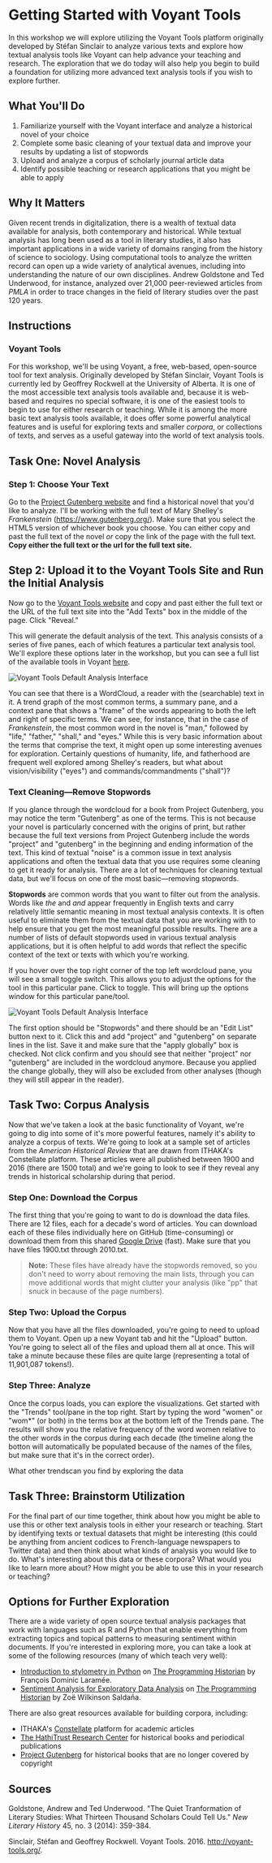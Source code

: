 # Getting Started with Voyant Tools
In this workshop we will explore utilizing the Voyant Tools platform originally developed by Stéfan Sinclair to analyze various texts and explore how textual analysis tools like Voyant can help advance your teaching and research. The exploration that we do today will also help you begin to build a foundation for utilizing more advanced text analysis tools if you wish to explore further. 

## What You'll Do
1. Familiarize yourself with the Voyant interface and analyze a historical novel of your choice
2. Complete some basic cleaning of your textual data and improve your results by updating a list of stopwords
3. Upload and analyze a corpus of scholarly journal article data
4. Identify possible teaching or research applications that you might be able to apply 

## Why It Matters
Given recent trends in digitalization, there is a wealth of textual data available for analysis, both contemporary and historical. While textual analysis has long been used as a tool in literary studies, it also has important applications in a wide variety of domains ranging from the history of science to sociology. Using computational tools to analyze the written record can open up a wide variety of analytical avenues, including into understanding the nature of our own disciplines. Andrew Goldstone and Ted Underwood, for instance, analyzed over 21,000 peer-reviewed articles from *PMLA* in order to trace changes in the field of literary studies over the past 120 years. 

## Instructions
### Voyant Tools
For this workshop, we'll be using Voyant, a free, web-based, open-source tool for text analysis. Originally developed by Stéfan Sinclair, Voyant Tools is currently led by Geoffrey Rockwell at the University of Alberta. It is one of the most accessible text analysis tools available and, because it is web-based and requires no special software, it is one of the easiest tools to begin to use for either research or teaching. While it is among the more basic text analysis tools available, it does offer some powerful analytical features and is useful for exploring texts and smaller *corpora*, or collections of texts, and serves as a useful gateway into the world of text analysis tools.

## Task One: Novel Analysis

### Step 1: Choose Your Text
Go to the [Project Gutenberg website](https://www.gutenberg.org/) and find a historical novel that you'd like to analyze. I'll be working with the full text of Mary Shelley's *Frankenstein* (https://www.gutenberg.org/). Make sure that you select the HTML5 version of whichever book you choose. You can either copy and past the full text of the novel *or* copy the link of the page with the full text. **Copy either the full text or the url for the full text site.**

## Step 2: Upload it to the Voyant Tools Site and Run the Initial Analysis
Now  go to the [Voyant Tools website](https://voyant-tools.org/) and copy and past either the full text or the URL of the full text site into the "Add Texts" box in the middle of the page. Click "Reveal." 

This will generate the default analysis of the text. This analysis consists of a series of five panes, each of which features a particular text analysis tool. We'll explore these options later in the workshop, but you can see a full list of the available tools in Voyant [here](https://voyant-tools.org/docs/#!/guide/tools_). 

![Voyant Tools Default Analysis Interface](https://github.com/bkrien/TeachTextTech/blob/main/Images/VoyantInterface.png?raw=true)

You can see that there is a WordCloud, a reader with the (searchable) text in it. A trend graph of the most common terms, a summary pane, and a context pane that shows a "frame" of the words appearing to both the left and right of specific terms. We can see, for instance, that in the case of *Frankenstein*, the most common word in the novel is "man," followed by "life," "father," "shall," and "eyes." While this is very basic information about the terms that comprise the text, it might open up some interesting avenues for exploration. Certainly questions of humanity, life, and fatherhood are frequent well explored among Shelley's readers, but what about vision/visibility ("eyes") and commands/commandments ("shall")?

### Text Cleaning—Remove Stopwords
If you glance through the wordcloud for a book from Project Gutenberg, you may notice the term "Gutenberg" as one of the terms. This is not because your novel is particularly concerned with the origins of print, but rather because the full text versions from Project Gutenberg include the words "project" and "gutenberg" in the beginning and ending information of the text. This kind of textual "noise" is a common issue in text analysis applications and often the textual data that you use requires some cleaning to get it ready for analysis. There are a lot of techniques for cleaning textual data, but we'll focus on one of the most basic—removing stopwords.

 **Stopwords** are common words that you want to filter out from the analysis. Words like *the* and *and* appear frequently in English texts and carry relatively little semantic meaning in most textual analysis contexts. It is often useful to eliminate them from the textual data that you are working with to help ensure that you get the most meaningful possible results. There are a number of lists of default stopwords used in various textual analysis applications, but it is often helpful to add words that reflect the specific context of the text or texts with which you're working. 

 If you hover over the top right corner of the top left wordcloud pane, you will see a small toggle switch. This allows you to adjust the options for the tool in this particular pane. Click to toggle. This will bring up the options window for this particular pane/tool. 
 
 ![Voyant Tools Default Analysis Interface](https://github.com/bkrien/TeachTextTech/blob/main/Images/VoyantOptions.png?raw=true)

 The first option should be "Stopwords" and there should be an "Edit List" button next to it. Click this and add "project" and "gutenberg" on separate lines in the list. Save it and make sure that the "apply globally" box is checked. Not click confirm and you should see that neither "project" nor "gutenberg" are included in the wordcloud anymore. Because you applied the change globally, they will also be excluded from other analyses (though they will still appear in the reader). 

## Task Two: Corpus Analysis
Now that we've taken a look at the basic functionality of Voyant, we're going to dig into some of it's more powerful features, namely it's ability to analyze a corpus of texts. We're going to look at a sample set of articles from the *American Historical Review* that are drawn from ITHAKA's Constellate platform. These articles were all published between 1900 and 2016 (there are 1500 total) and we're going to look to see if they reveal any trends in historical scholarship during that period. 

### Step One: Download the Corpus
The first thing that you're going to want to do is download the data files. There are 12 files, each for a decade's word of articles. You can download each of these files individually here on GitHub (time-consuming) or download them from this shared [Google Drive](https://bit.ly/VoyantCorpus) (fast). Make sure that you have files 1900.txt through 2010.txt. 

> **Note:** These files have already have the stopwords removed, so you don't need to worry about removing the main lists, through you can move additional words that might clutter your analysis (like "pp" that snuck in because of the page numbers). 

### Step Two: Upload the Corpus
Now that you have all the files downloaded, you're going to need to upload them to Voyant. Open up a new Voyant tab and hit the "Upload" button. You're going to select all of the files and upload them all at once. This will take a minute because these files are quite large (representing a total of 11,901,087 tokens!).

### Step Three: Analyze
Once the corpus loads, you can explore the visualizations. Get started with the "Trends" tool/pane in the top right. Start by typing the word "women" or "wom*" (or both) in the terms box at the bottom left of the Trends pane. The results will show you the relative frequency of the word women relative to the other words in the corpus during each decade (the timeline along the botton will automatically be populated because of the names of the files, but make sure that it's in the correct order).

What other trendscan you find by exploring the data

## Task Three: Brainstorm Utilization

For the final part of our time together, think about how you might be able to use this or other text analysis tools in either your research or teaching. Start by identifying texts or textual datasets that might be interesting (this could be anything from ancient codices to French-language newspapers to Twitter data) and then think about what kinds of analysis you would like to do. What's interesting about this data or these corpora? What would you like to learn more about? How might you be able to use this in your research or teaching? 

## Options for Further Exploration
There are a wide variety of open source textual analysis packages that work with languages such as R and Python that enable everything from extracting topics and topical patterns to measuring sentiment within documents. If you're interested in exploring more, you can take a look at some of the following resources (many of which teach very well): 
- [Introduction to 
stylometry in Python](https://programminghistorian.org/en/lessons/introduction-to-stylometry-with-python) on [The Programming Historian](https://programminghistorian.org/) by François Dominic Laramée. 
- [Sentiment Analysis for Exploratory Data Analysis](https://programminghistorian.org/en/lessons/sentiment-analysis) on [The Programming Historian](https://programminghistorian.org/) by Zoë Wilkinson Saldaña. 

There are also great resources available for building corpora, including: 
- ITHAKA's [Constellate](https://constellate.org/) platform for academic articles
- [The HathiTrust Research Center](https://www.hathitrust.org/htrc) for historical books and periodical publications
- [Project Gutenberg](https://www.gutenberg.org/) for historical books that are no longer covered by copyright

## Sources
Goldstone, Andrew and Ted Underwood. "The Quiet Tranformation of Literary Studies: What Thirteen Thousand Scholars Could Tell Us." *New Literary History* 45, no. 3 (2014): 359-384.

Sinclair, Stéfan and Geoffrey Rockwell. Voyant Tools. 2016. http://voyant-tools.org/. 